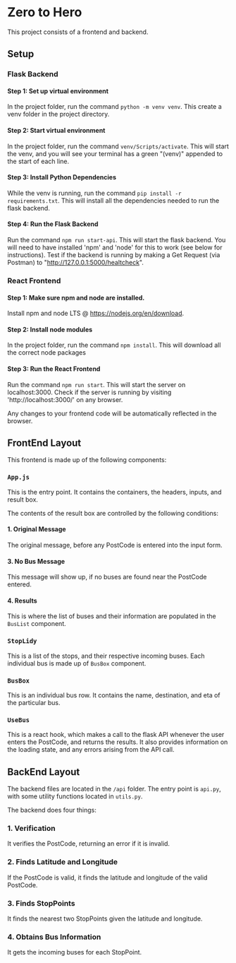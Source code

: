 # Zero to Hero

This project consists of a frontend and backend.

## Setup

### Flask Backend

#### Step 1: Set up virtual environment

In the project folder, run the command `python -m venv venv`. This create a venv folder in the project directory.

#### Step 2: Start virtual environment

In the project folder, run the command `venv/Scripts/activate`. This will start the venv, and you will see your terminal has a green "(venv)" appended to the start of each line.

#### Step 3: Install Python Dependencies

While the venv is running, run the command `pip install -r requirements.txt`. This will install all the dependencies needed to run the flask backend.

#### Step 4: Run the Flask Backend

Run the command `npm run start-api`. This will start the flask backend. You will need to have installed 'npm' and 'node' for this to work (see below for instructions). Test if the backend is running by making a Get Request (via Postman) to "http://127.0.0.1:5000/healtcheck".

### React Frontend

#### Step 1: Make sure npm and node are installed.

Install npm and node LTS @ https://nodejs.org/en/download.

#### Step 2: Install node modules

In the project folder, run the command `npm install`. This will download all the correct node packages

#### Step 3: Run the React Frontend

Run the command `npm run start`. This will start the server on localhost:3000. Check if the server is running by visiting 'http://localhost:3000/' on any browser.

Any changes to your frontend code will be automatically reflected in the browser.

## FrontEnd Layout

This frontend is made up of the following components:

### `App.js`

This is the entry point. It contains the containers, the headers, inputs, and result box.

The contents of the result box are controlled by the following conditions:

#### 1. Original Message

The original message, before any PostCode is entered into the input form.

#### 3. No Bus Message

This message will show up, if no buses are found near the PostCode entered.

#### 4. Results

This is where the list of buses and their information are populated in the `BusList` component.

### `StopLidy`

This is a list of the stops, and their respective incoming buses. Each individual bus is made up of `BusBox` component.

### `BusBox`

This is an individual bus row. It contains the name, destination, and eta of the particular bus.

### `UseBus`

This is a react hook, which makes a call to the flask API whenever the user enters the PostCode, and returns the results. It also provides information on the loading state, and any errors arising from the API call.

## BackEnd Layout

The backend files are located in the `/api` folder. The entry point is `api.py`, with some utility functions located in `utils.py`.

The backend does four things:

### 1. Verification

It verifies the PostCode, returning an error if it is invalid.

### 2. Finds Latitude and Longitude

If the PostCode is valid, it finds the latitude and longitude of the valid PostCode.

### 3. Finds StopPoints

It finds the nearest two StopPoints given the latitude and longitude.

### 4. Obtains Bus Information

It gets the incoming buses for each StopPoint.

